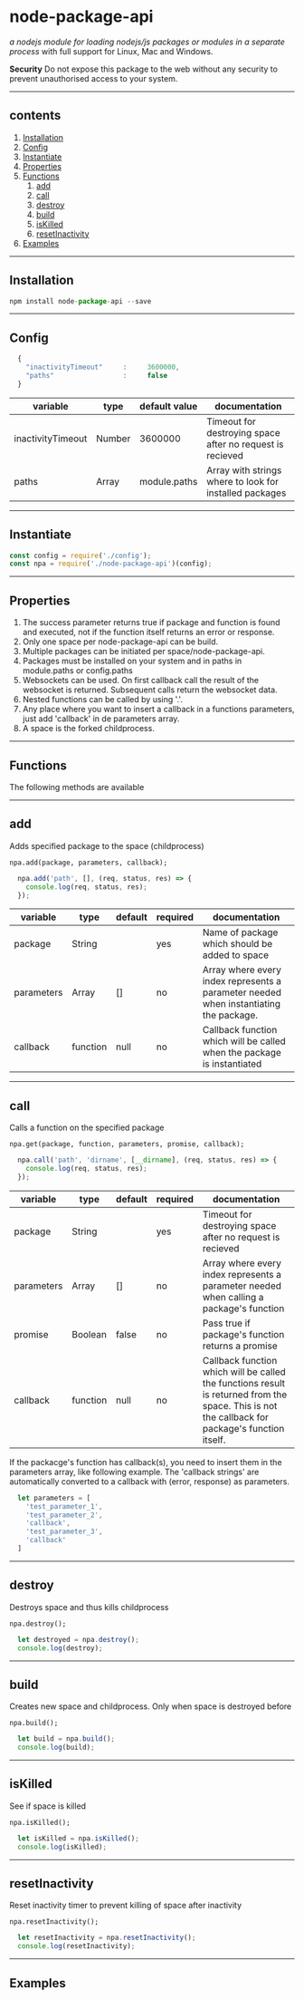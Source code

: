 node-package-api
========================
*a nodejs module for loading nodejs/js packages or modules in a separate process* with full support for Linux, Mac and Windows.

**Security**
Do not expose this package to the web without any security to prevent unauthorised access to your system.

----

## contents

1. [Installation](#installation)
2. [Config](#config)
3. [Instantiate](#instantiate)
4. [Properties](#properties)
5. [Functions](#functions)
    1. [add](#add)
    2. [call](#call)
    3. [destroy](#destroy)
    4. [build](#build)
    5. [isKilled](#isKilled)
    6. [resetInactivity](#resetInactivity)
6. [Examples](#examples)

----

## Installation
```js
npm install node-package-api --save
```

---

## Config
```js
  {
    "inactivityTimeout"     :     3600000,
    "paths"                 :     false
  }
```

|   variable   |  type  | default value | documentation
|--------------|--------|---------------|---------------
| inactivityTimeout  | Number | 3600000       | Timeout for destroying space after no request is recieved
| paths        | Array  | module.paths  | Array with strings where to look for installed packages

---

## Instantiate
```js
const config = require('./config');
const npa = require('./node-package-api')(config);
```

---

## Properties
1. The success parameter returns true if package and function is found and executed, not if the function itself returns an error or response.
2. Only one space per node-package-api can be build.
3. Multiple packages can be initiated per space/node-package-api.
4. Packages must be installed on your system and in paths in module.paths or config.paths
5. Websockets can be used. On first callback call the result of the websocket is returned. Subsequent calls return the websocket data.
6. Nested functions can be called by using '.'.
7. Any place where you want to insert a callback in a functions parameters, just add 'callback' in de parameters array.
8. A space is the forked childprocess.

---

## Functions
The following methods are available

-------

## add
Adds specified package to the space (childprocess)

`npa.add(package, parameters, callback);`

```js
  npa.add('path', [], (req, status, res) => {
    console.log(req, status, res);
  });
```

|   variable   |  type    | default | required |documentation
|--------------|----------|---------|----------|---------------
| package      | String   |         | yes      | Name of package which should be added to space
| parameters   | Array    | []      | no       | Array where every index represents a parameter needed when instantiating the package.
| callback     | function | null    | no       | Callback function which will be called when the package is instantiated

---

## call
Calls a function on the specified package

`npa.get(package, function, parameters, promise, callback);`

```js
  npa.call('path', 'dirname', [__dirname], (req, status, res) => {
    console.log(req, status, res);
  });
```

|   variable   |  type    | default | required |documentation
|--------------|----------|---------|----------|---------------
| package      | String   |         | yes      | Timeout for destroying space after no request is recieved
| parameters   | Array    | []      | no       | Array where every index represents a parameter needed when calling a package's function
| promise      | Boolean  | false   | no       | Pass true if package's function returns a promise
| callback     | function | null    | no       | Callback function which will be called the functions result is returned from the space. This is not the callback for package's function itself.

If the packacge's function has callback(s), you need to insert them in the parameters array, like following example. The 'callback strings' are automatically converted to a callback with (error, response) as parameters.
```js
  let parameters = [
    'test_parameter_1',
    'test_parameter_2',
    'callback',
    'test_parameter_3',
    'callback'
  ]
```

---

## destroy
Destroys space and thus kills childprocess

`npa.destroy();`

```js
  let destroyed = npa.destroy();
  console.log(destroy);
```

---

## build
Creates new space and childprocess. Only when space is destroyed before

`npa.build();`

```js
  let build = npa.build();
  console.log(build);
```

---

## isKilled
See if space is killed

`npa.isKilled();`

```js
  let isKilled = npa.isKilled();
  console.log(isKilled);
```

---

## resetInactivity
Reset inactivity timer to prevent killing of space after inactivity

`npa.resetInactivity();`

```js
  let resetInactivity = npa.resetInactivity();
  console.log(resetInactivity);
```

---

## Examples
